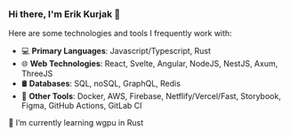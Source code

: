 ### Hi there, I'm Erik Kurjak 👋

Here are some technologies and tools I frequently work with:

- 💻 <b>Primary Languages</b>: Javascript/Typescript, Rust
- 🌐 <b>Web Technologies</b>: React, Svelte, Angular, NodeJS, NestJS, Axum, ThreeJS
- 🛢️ <b>Databases</b>: SQL, noSQL, GraphQL, Redis
- 🚀 <b>Other Tools</b>: Docker, AWS, Firebase, Netflify/Vercel/Fast, Storybook, Figma, GitHub Actions, GitLab CI

🌱 I’m currently learning wgpu in Rust

<!--
**Powdee/powdee** is a ✨ _special_ ✨ repository because its `README.md` (this file) appears on your GitHub profile.

Here are some ideas to get you started:

- 🔭 I’m currently working on ...
- 🌱 I’m currently learning ...
- 👯 I’m looking to collaborate on ...
- 🤔 I’m looking for help with ...
- 💬 Ask me about ...
- 📫 How to reach me: ...
- 😄 Pronouns: ...
- ⚡ Fun fact: ...
-->
